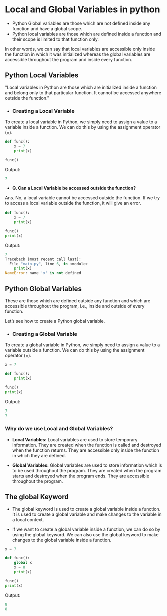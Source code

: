 # Local and Global Variables in python

- Python Global variables are those which are not defined inside any function and have a global scope.
- Python local variables are those which are defined inside a function and their scope is limited to that function only. 

In other words, we can say that local variables are accessible only inside the function in which it was initialized whereas the global variables are accessible throughout the program and inside every function.

## Python Local Variables

"Local variables in Python are those which are initialized inside a function and belong only to that particular function. It cannot be accessed anywhere outside the function."

- ### Creating a Local Variable

To create a local variable in Python, we simply need to assign a value to a variable inside a function. We can do this by using the assignment operator (=).

```python
def func():
    x = 7
    print(x)

func()
```

Output:

```python
7
```

- **Q. Can a Local Variable be accessed outside the function?**

Ans. No, a local variable cannot be accessed outside the function. If we try to access a local variable outside the function, it will give an error.

```python
def func():
    x = 7
    print(x)

func()
print(x)
```

Output:

```python
7
Traceback (most recent call last):
  File "main.py", line 6, in <module>
    print(x)
NameError: name 'x' is not defined
```

## Python Global Variables

These are those which are defined outside any function and which are accessible throughout the program, i.e., inside and outside of every function. 

Let’s see how to create a Python global variable.

- ### Creating a Global Variable

To create a global variable in Python, we simply need to assign a value to a variable outside a function. We can do this by using the assignment operator (=).

```python
x = 7

def func():
    print(x)

func()
print(x)
```

Output:

```python
7
7
```

### Why do we use Local and Global Variables?

- **Local Variables:** Local variables are used to store temporary information. They are created when the function is called and destroyed when the function returns. They are accessible only inside the function in which they are defined.

- **Global Variables:** Global variables are used to store information which is to be used throughout the program. They are created when the program starts and destroyed when the program ends. They are accessible throughout the program.

## The global Keyword

- The global keyword is used to create a global variable inside a function. It is used to create a global variable and make changes to the variable in a local context.

- If we want to create a global variable inside a function, we can do so by using the global keyword. We can also use the global keyword to make changes to the global variable inside a function.

```python
x = 7

def func():
    global x
    x = 8
    print(x)

func()
print(x)
```

Output:

```python
8
8
```